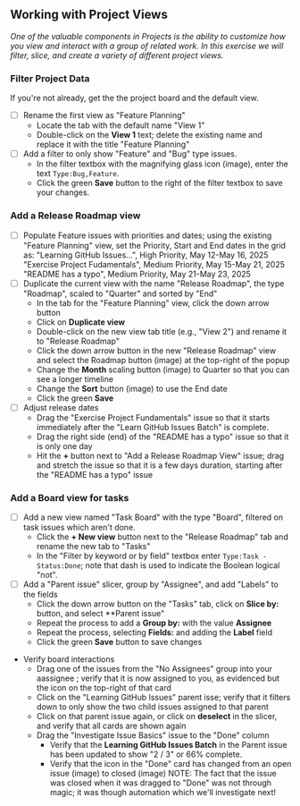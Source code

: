 ## Working with Project Views
_One of the valuable components in Projects is the ability to customize how you view and interact with a group of related work. In this exercise we will filter, slice, and create a variety of different project views._

### Filter Project Data
If you're not already, get the the project board and the default view.
- [ ] Rename the first view as "Feature Planning"
  - Locate the tab with the default name "View 1"
  - Double-click on the **View 1** text; delete the existing name and replace it with the title "Feature Planning"
- [ ] Add a filter to only show "Feature" and "Bug" type issues.
  - In the filter textbox with the magnifying glass icon (image), enter the text `Type:Bug,Feature`.
  - Click the green **Save** button to the right of the filter textbox to save your changes. 

### Add a Release Roadmap view
- [ ] Populate Feature issues with priorities and dates; using the existing "Feature Planning" view, set the Priority, Start and End dates in the grid as:
  "Learning GitHub Issues...", High Priority, May 12-May 16, 2025
  "Exercise Project Fudamentals", Medium Priority, May 15-May 21, 2025
  "README has a typo", Medium Priority, May 21-May 23, 2025
- [ ] Duplicate the current view with the name "Release Roadmap", the type "Roadmap", scaled to "Quarter" and sorted by "End"
  - In the tab for the "Feature Planning" view, click the down arrow button
  - Click on **Duplicate view**
  - Double-click on the new view tab title (e.g., "View 2") and rename it to "Release Roadmap"
  - Click the down arrow button in the new "Release Roadmap" view and select the Roadmap button (image) at the top-right of the popup
  - Change the **Month** scaling button (image) to Quarter so that you can see a longer timeline
  - Change the **Sort** button (image) to use the End date
  - Click the green **Save**
- [ ] Adjust release dates
  - Drag the "Exercise Project Fundamentals" issue so that it starts immediately after the "Learn GitHub Issues Batch" is complete.
  - Drag the right side (end) of the "README has a typo" issue so that it is only one day
  - Hit the **+** button next to "Add a Release Roadmap View" issue; drag and stretch the issue so that it is a few days duration, starting after the "README has a typo" issue

### Add a Board view for tasks
- [ ] Add a new view named "Task Board" with the type "Board", filtered on task issues which aren't done.
  - Click the **+ New view** button next to the "Release Roadmap" tab and rename the new tab to "Tasks"
  - In the "Filter by keyword or by field" textbox enter `Type:Task -Status:Done`; note that dash is used to indicate the Boolean logical "not". 
- [ ] Add a "Parent issue" slicer, group by "Assignee", and add "Labels" to the fields
  - Click the down arrow button on the "Tasks" tab, click on **Slice by:** button, and select **Parent issue"
  - Repeat the process to add a **Group by:** with the value **Assignee**
  - Repeat the process, selecting **Fields:** and adding the **Label** field
  - Click the green **Save** button to save changes
- Verify board interactions
  - Drag one of the issues from the "No Assignees" group into your aassignee ; verify that it is now assigned to you, as evidenced but the icon on the top-right of that card
  - Click on the "Learning GitHub Issues" parent isse; verify that it filters down to only show the two child issues assigned to that parent
  - Click on that parent issue again, or click on **deselect** in the slicer, and verify that all cards are shown again
  - Drag the "Investigate Issue Basics" issue to the "Done" column
    - Verify that the **Learning GitHub Issues Batch** in the Parent issue has been updated to show "2 / 3" or 66% complete.
    - Verify that the icon in the "Done" card has changed from an open issue (image) to closed (image)
  NOTE: The fact that the issue was closed when it was dragged to "Done" was not through magic; it was though automation which we'll investigate next!




  